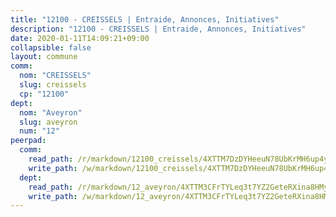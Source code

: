```yaml
---
title: "12100 - CREISSELS | Entraide, Annonces, Initiatives"
description: "12100 - CREISSELS | Entraide, Annonces, Initiatives"
date: 2020-01-11T14:09:21+09:00
collapsible: false
layout: commune
comm:
  nom: "CREISSELS"
  slug: creissels
  cp: "12100"
dept:
  nom: "Aveyron"
  slug: aveyron
  num: "12"
peerpad:
  comm:
    read_path: /r/markdown/12100_creissels/4XTTM7DzDYHeeuN78UbKrMH6up4ynJSk6C17wYcRvTMePaHtS
    write_path: /w/markdown/12100_creissels/4XTTM7DzDYHeeuN78UbKrMH6up4ynJSk6C17wYcRvTMePaHtS-K3TgU1a2Vd3gsSGiQFVEMyk6UU5h8Eo7PxD9bsMz52QuA9yS3Hq6Km6L58negFPKNxpRGFqrDoQCrpUHDQJE9Fiobye23aN7rF2MzM6hKqDnepy6qPRLsn9WaZ4cDF1GFKauRnPY
  dept:
    read_path: /r/markdown/12_aveyron/4XTTM3CFrTYLeq3t7YZ2GeteRXina8HMy585xLdATaEm28gJq
    write_path: /w/markdown/12_aveyron/4XTTM3CFrTYLeq3t7YZ2GeteRXina8HMy585xLdATaEm28gJq-K3TgUfu3tdsvnJNzfCjLcQBm4uQ83gag77qnaAo9pjUvbpQyfAVAxJdyULKffeJFVcGHHVraYZNVQhiGBeBUKBFLy2Vr8dapgU6tQCmoJQ6dgnoqRGmK9bSxqhW9VArfxRuTPcgV
---
```


